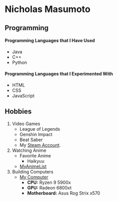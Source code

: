 # Nicholas Masumoto
## Programming
#### Programming Languages that I Have Used
- Java
- C++
- Python


#### Programming Languages that I Experimented With
- HTML
- CSS
- JavaScript


## Hobbies
1. Video Games
   - League of Legends
   - Genshin Impact
   - Beat Saber
   - My [Steam Account](https://steamcommunity.com/profiles/76561198151230179/).
2. Watching Anime
   - Favorite Anime
      - Haikyuu
   - [MyAnimeList](https://myanimelist.net/profile/littlemasu)
3. Building Computers
   - [My Computer](pictures/Computer.jpeg)
      - **CPU:** Ryzen 9 5900x
      - **GPU:** Radeon 6800xt
      - **Motherboard:** Asus Rog Strix x570



